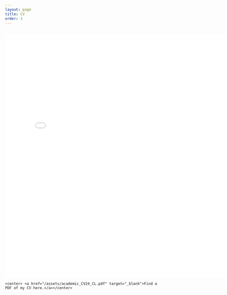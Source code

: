 ```yaml
---
layout: page
title: CV
order: 3
---
```


<br>
<div id = "cv">
<!-- <h1 class="pageTitle">CV</h1> -->
  <div class="post">

  <embed src="/assets/academic_CV24_CL.pdf" width="800px" height="800px" />

	<center> <a href="/assets/academic_CV24_CL.pdf" target="_blank">Find a PDF of my CV here.</a></center>
  <!-- <center> <a class="logo" href="{{ site.baseurl }}/">
    <img src="/assets/microbes.png" alt="{{ site.title }} logo" />
    </a></center> -->

  </div>

</div>
